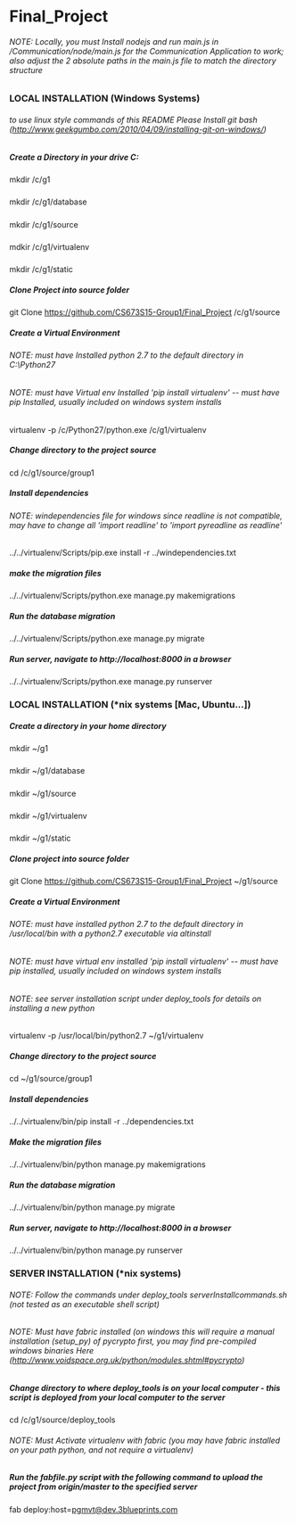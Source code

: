 # Final_Project

###### NOTE: Locally, you must Install nodejs and run main.js in /Communication/node/main.js for the Communication Application to work; also adjust the 2 absolute paths in the main.js file to match the directory structure

### LOCAL INSTALLATION (Windows Systems)
###### to use linux style commands of this README Please Install git bash (http://www.geekgumbo.com/2010/04/09/installing-git-on-windows/)
##### Create a Directory in your drive C:
##### 
mkdir /c/g1
##### 
mkdir /c/g1/database
##### 
mkdir /c/g1/source
##### 
mdkir /c/g1/virtualenv
##### 
mkdir /c/g1/static

##### Clone Project into source folder
git Clone https://github.com/CS673S15-Group1/Final_Project /c/g1/source

##### Create a Virtual Environment
###### NOTE: must have Installed python 2.7 to the default directory in C:\Python27
###### NOTE: must have Virtual env Installed 'pip install virtualenv' -- must have pip Installed, usually included on windows system installs
virtualenv -p /c/Python27/python.exe /c/g1/virtualenv

##### Change directory to the project source
cd /c/g1/source/group1

##### Install dependencies 
###### NOTE: windependencies file for windows since readline is not compatible, may have to change all 'import readline' to 'import pyreadline as readline'
../../virtualenv/Scripts/pip.exe install -r ../windependencies.txt

##### make the migration files
../../virtualenv/Scripts/python.exe manage.py makemigrations

##### Run the database migration
../../virtualenv/Scripts/python.exe manage.py migrate

##### Run server, navigate to http://localhost:8000 in a browser
../../virtualenv/Scripts/python.exe manage.py runserver


### LOCAL INSTALLATION (*nix systems [Mac, Ubuntu...])
##### Create a directory in your home directory
##### 
mkdir ~/g1
##### 
mkdir ~/g1/database
##### 
mkdir ~/g1/source
##### 
mkdir ~/g1/virtualenv
##### 
mkdir ~/g1/static
##### Clone project into source folder
git Clone https://github.com/CS673S15-Group1/Final_Project ~/g1/source

##### Create a Virtual Environment
###### NOTE: must have installed python 2.7 to the default directory in /usr/local/bin with a python2.7 executable via altinstall
###### NOTE: must have virtual env installed 'pip install virtualenv' -- must have pip installed, usually included on windows system installs
###### NOTE: see server installation script under deploy_tools for details on installing a new python
virtualenv -p /usr/local/bin/python2.7 ~/g1/virtualenv

##### Change directory to the project source
cd ~/g1/source/group1

##### Install dependencies
../../virtualenv/bin/pip install -r ../dependencies.txt

##### Make the migration files
../../virtualenv/bin/python manage.py makemigrations

##### Run the database migration
../../virtualenv/bin/python manage.py migrate

##### Run server, navigate to http://localhost:8000 in a browser
../../virtualenv/bin/python manage.py runserver


### SERVER INSTALLATION (*nix systems)
###### NOTE: Follow the commands under deploy_tools serverInstallcommands.sh (not tested as an executable shell script)
###### NOTE: Must have fabric installed (on windows this will require a manual installation (setup_py) of pycrypto first, you may find pre-compiled windows binaries Here (http://www.voidspace.org.uk/python/modules.shtml#pycrypto)
##### Change directory to where deploy_tools is on your local computer - this script is deployed from your local computer to the server
cd /c/g1/source/deploy_tools
###### NOTE: Must Activate virtualenv with fabric (you may have fabric installed on your path python, and not require a virtualenv)
##### Run the fabfile.py script with the following command to upload the project from origin/master to the specified server
fab deploy:host=pgmvt@dev.3blueprints.com
